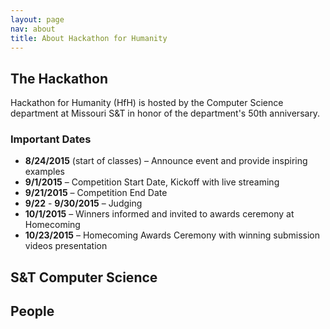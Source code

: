 ```yaml
---
layout: page
nav: about
title: About Hackathon for Humanity
---
```


## The Hackathon

Hackathon for Humanity (HfH) is hosted by the Computer Science
department at Missouri S&T in honor of the department's 50th
anniversary.

### Important Dates

* **8/24/2015** (start of classes) – Announce event and provide inspiring examples
* **9/1/2015** – Competition Start Date, Kickoff with live streaming
* **9/21/2015** – Competition End Date
* **9/22** - **9/30/2015** – Judging
* **10/1/2015** – Winners informed and invited to awards ceremony at Homecoming
* **10/23/2015** – Homecoming Awards Ceremony with winning submission videos presentation


## S&T Computer Science

## People

<!-- Emacs spell checking exceptions. -->
<!--  LocalWords:  HfH Hackathon
 -->
